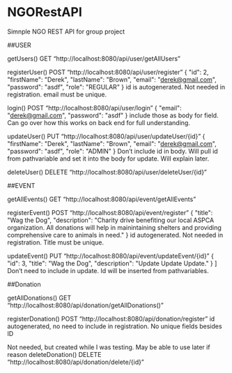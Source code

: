 # NGORestAPI
Simnple NGO REST API for group project

##USER

getUsers() GET
“http://localhost:8080/api/user/getAllUsers”

registerUser() POST
“http://localhost:8080/api/user/register”
{
    "id": 2,
    "firstName": "Derek",
    "lastName": "Brown",
    "email": "derek@gmail.com",
    "password": "asdf",
    "role": "REGULAR"
}
id is autogenerated. Not needed in registration. email must be unique.

login() POST
“http://localhost:8080/api/user/login”
{
    "email": "derek@gmail.com",
    "password": "asdf"
}
include those as body for field. Can go over how this works on back end for full understanding.

updateUser() PUT
“http://localhost:8080/api/user/updateUser/{id}”
{
    "firstName": "Derek",
    "lastName": "Brown",
    "email": "derek@gmail.com",
    "password": "asdf",
    "role": "ADMIN"
}
Don’t include id in body. Will pull id from pathvariable and set it into the body for update. Will explain later.

deleteUser() DELETE
“http://localhost:8080/api/user/deleteUser/{id}”

##EVENT

getAllEvents() GET
“http://localhost:8080/api/event/getAllEvents”
 
registerEvent() POST
“http://localhost:8080/api/event/register”
{
    "title": "Wag the Dog",
    "description": "Charity drive benefiting our local ASPCA organization. All donations will help in mainintaining shelters and providing comprehensive care to animals in need."
}
id autogenerated. Not needed in registration. Title must be unique. 

updateEvent() PUT
“http://localhost:8080/api/event/updateEvent/{id}”
 {
        "id": 3,
        "title": "Wag the Dog",
        "description": "Update Update Update."
    }
]
Don’t need to include in update. Id will be inserted from pathvariables.

##Donation

getAllDonations() GET
“http://localhost:8080/api/donation/getAllDonations()”

registerDonation() POST
“http://localhost:8080/api/donation/register”
id autogenerated, no need to include in registration. No unique fields besides ID

Not needed, but created while I was testing. May be able to use later if reason
deleteDonation() DELETE
“http://localhost:8080/api/donation/delete/{id}”
